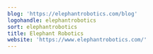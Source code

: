 ```yaml
---
blog: 'https://elephantrobotics.com/blog'
logohandle: elephantrobotics
sort: elephantrobotics
title: Elephant Robotics
website: 'https://www.elephantrobotics.com/'
---
```

